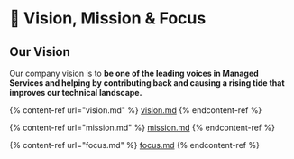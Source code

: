# 🚀 Vision, Mission & Focus

## Our Vision

Our company vision is to **be one of the leading voices in Managed Services and helping by contributing back and causing a rising tide that improves our technical landscape.**

{% content-ref url="vision.md" %}
[vision.md](vision.md)
{% endcontent-ref %}

{% content-ref url="mission.md" %}
[mission.md](mission.md)
{% endcontent-ref %}

{% content-ref url="focus.md" %}
[focus.md](focus.md)
{% endcontent-ref %}

